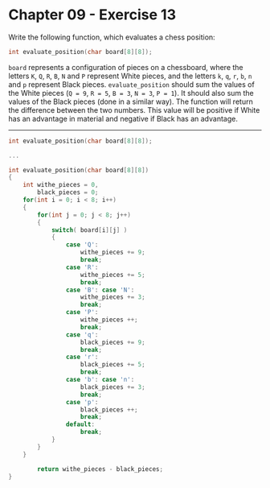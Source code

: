 # Chapter 09 - Exercise 13

Write the following function, which evaluates a chess position:

```C
int evaluate_position(char board[8][8]);
```

`board` represents a configuration of pieces on a chessboard, where the letters
`K`, `Q`, `R`, `B`, `N` and `P` represent White pieces, and the letters `k`,
`q`, `r`, `b`, `n` and `p` represent Black pieces.  `evaluate_position` should
sum the values of the White pieces (`Q = 9`, `R = 5`, `B = 3`, `N = 3`, `P =
1`).  It should also sum the values of the Black pieces (done in a similar way).
The function will return the difference between the two numbers.  This value
will be positive if White has an advantage in material and negative if Black has
an advantage.


---

```C
int evaluate_position(char board[8][8]);

...

int evaluate_position(char board[8][8])
{
    int withe_pieces = 0,
        black_pieces = 0;
    for(int i = 0; i < 8; i++)
    {
        for(int j = 0; j < 8; j++)
        {
            switch( board[i][j] )
            {
                case 'Q':
                    withe_pieces += 9;
                    break;
                case 'R':
                    withe_pieces += 5;
                    break;
                case 'B': case 'N':
                    withe_pieces += 3;
                    break;
                case 'P':
                    withe_pieces ++;
                    break;
                case 'q':
                    black_pieces += 9;
                    break;
                case 'r':
                    black_pieces += 5;
                    break;
                case 'b': case 'n':
                    black_pieces += 3;
                    break;
                case 'p':
                    black_pieces ++;
                    break;
                default:
                    break;
            }
        }
    }

        return withe_pieces - black_pieces;
}
```
